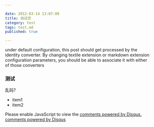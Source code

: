 ```yaml
---

date: 2012-03-14 13:07:09
title: 测试页
category: test
tags: test,md
published: true

---
```


under default configuration, this post should get processed by the  
identity converter. By changing textile extension or markdown extension  
configuration parameters, you should be able to associate it with either  
of those converters  

### 测试

乱码?

* item1
* item2

<div id="disqus_thread"></div>
<script type="text/javascript">
/* * * CONFIGURATION VARIABLES: EDIT BEFORE
PASTING INTO YOUR WEBPAGE * * */
var disqus_shortname = 'tangyi-github-page'; //required: replace example with your forum shortname

/* * * DON'T EDIT BELOW THIS LINE * * */
(function() {
var dsq =
document.createElement('script');
dsq.type = 'text/javascript';
dsq.async = true;
dsq.src = 'http://' +
disqus_shortname +
'.disqus.com/embed.js';
(document.getElementsByTagName('head')[0]
||
document.getElementsByTagName('body')[0]).appendChild(dsq);
})();
</script>
<noscript>Please
enable JavaScript to view the <a
href="http://disqus.com/?ref_noscript">comments
powered by Disqus.</a></noscript>
<a href="http://disqus.com"
class="dsq-brlink">comments powered by
<span
class="logo-disqus">Disqus</span></a>
